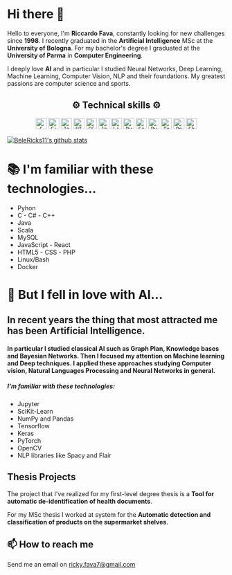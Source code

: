 # Hi there 👋
Hello to everyone, I'm **Riccardo Fava**, constantly looking for new challenges since **1998**. I recently graduated in the **Artificial Intelligence** MSc at the **University of Bologna**. 
For my bachelor's degree I graduated at the **University of Parma** in **Computer Engineering**. 

I deeply love **AI** and in particular I studied Neural Networks, Deep Learning, Machine Learning, Computer Vision, NLP and their foundations.
My greatest passions are computer science and sports.

<h2 align="center">⚙️ Technical skills ⚙️</h2>
<p align="center">
  <code><img title="C" height="25" src="https://github.com/zumrudu-anka/zumrudu-anka/blob/master/images/c.svg"></code>
  <code><img title="C++" height="25" src="https://github.com/zumrudu-anka/zumrudu-anka/blob/master/images/cpp.svg"></code>
  <code><img title="Javascript" height="25" src="https://github.com/zumrudu-anka/zumrudu-anka/blob/master/images/javascript.svg"></code>
  <code><img title="HTML5" height="25" src="https://github.com/zumrudu-anka/zumrudu-anka/blob/master/images/html5.svg"></code>
  <code><img title="CSS" height="25" src="https://github.com/zumrudu-anka/zumrudu-anka/blob/master/images/css.svg"></code>
  <code><img title="Java" height="25" src="https://github.com/zumrudu-anka/zumrudu-anka/blob/master/images/java-original.svg"></code>
  <code><img title="Linux" height="25" src="https://upload.wikimedia.org/wikipedia/commons/f/f1/Icons8_flat_linux.svg"></code>
  <code><img title="Python" height="25" src="https://github.com/zumrudu-anka/zumrudu-anka/blob/master/images/python-original.svg"></code>
  <code><img title="Scala" height="25" src="https://upload.wikimedia.org/wikipedia/commons/3/39/Scala-full-color.svg"></code>
  <code><img title="Python" height="25" src="https://github.com/zumrudu-anka/zumrudu-anka/blob/master/images/python-original.svg"></code>
  <code><img title="Tensorflow" height="25" src="https://www.vectorlogo.zone/logos/tensorflow/tensorflow-icon.svg"></code>
  <code><img title="OpenCV" height="25" src="https://www.vectorlogo.zone/logos/opencv/opencv-icon.svg"></code>
  <code><img title="Sk-learn" height="25" src="https://upload.wikimedia.org/wikipedia/commons/0/05/Scikit_learn_logo_small.svg"></code>
</p>

[![BeleRicks11's github stats](https://github-readme-stats.vercel.app/api?username=BeleRicks11&count_private=true)](https://github.com/anuraghazra/github-readme-stats)

# 📚 I'm familiar with these technologies...

* Pyhon
* C - C# - C++ 
* Java
* Scala
* MySQL
* JavaScript - React
* HTML5 - CSS - PHP
* Linux/Bash
* Docker

# 🔭 But I fell in love with AI...
## In recent years the thing that most attracted me has been Artificial Intelligence. 
#### In particular I studied classical AI such as Graph Plan, Knowledge bases and Bayesian Networks. Then I focused my attention on Machine learning and Deep techniques. I applied these approaches studying Computer vision, Natural Languages Processing and Neural Networks in general. 
##### I'm familiar with these technologies:

* Jupyter
* SciKit-Learn
* NumPy and Pandas
* Tensorflow
* Keras
* PyTorch
* OpenCV
* NLP libraries like Spacy and Flair

## Thesis Projects
The project that I've realized for my first-level degree thesis is a **Tool for automatic de-identification of health documents**.

For my MSc thesis I worked at system for the **Automatic detection and classification of products on the supermarket shelves**.

## 📫 How to reach me
Send me an email on ricky.fava7@gmail.com
